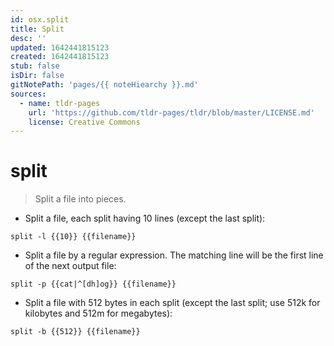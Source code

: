 ```yaml
---
id: osx.split
title: Split
desc: ''
updated: 1642441815123
created: 1642441815123
stub: false
isDir: false
gitNotePath: 'pages/{{ noteHiearchy }}.md'
sources:
  - name: tldr-pages
    url: 'https://github.com/tldr-pages/tldr/blob/master/LICENSE.md'
    license: Creative Commons
---
```

# split

> Split a file into pieces.

- Split a file, each split having 10 lines (except the last split):

`split -l {{10}} {{filename}}`

- Split a file by a regular expression. The matching line will be the first line of the next output file:

`split -p {{cat|^[dh]og}} {{filename}}`

- Split a file with 512 bytes in each split (except the last split; use 512k for kilobytes and 512m for megabytes):

`split -b {{512}} {{filename}}`

